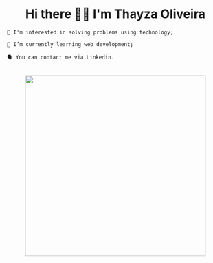 <h1 align="center"  height="30px" >Hi there 👋🏻 I'm Thayza Oliveira </h1>

<div align="left">

    👀 I'm interested in solving problems using technology;

    🚀 I’m currently learning web development;

    🗣 You can contact me via Linkedin.

</div>

<br>

<div align="center">
  <img src="https://github-readme-stats.vercel.app/api/top-langs/?username=tthayza&show_icons=true&layout=compact&theme=bear" width="420px"/>
</div>
